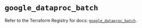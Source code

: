 # `google_dataproc_batch`

Refer to the Terraform Registry for docs: [`google_dataproc_batch`](https://registry.terraform.io/providers/hashicorp/google/6.24.0/docs/resources/dataproc_batch).
